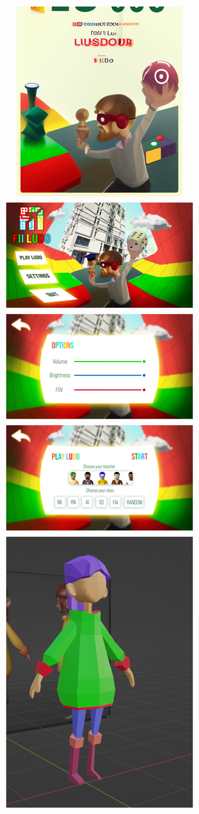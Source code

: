 <p align="center">
  <img src="https://github.com/FrentescuCezar/IMR/blob/main/Tema%205/fiiludo-1.png">
</p>
<p align="center">
  <img src="https://github.com/FrentescuCezar/IMR/blob/main/Tema%205/menu%202.png">
</p>
<p align="center">
  <img src="https://github.com/FrentescuCezar/IMR/blob/main/Tema%205/MENU%20OPTION.png">
</p>
<p align="center">
  <img src="https://github.com/FrentescuCezar/IMR/blob/main/Tema%205/MENU%20PLAY.png?raw=true">
</p>
<p align="center">
  <img src="https://github.com/FrentescuCezar/IMR/blob/main/Tema%205/315355171_1291982048251537_8197136822032229207_n.png">
</p>
